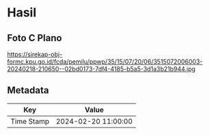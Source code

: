 # Hasil

## Foto C Plano

https://sirekap-obj-formc.kpu.go.id/fcda/pemilu/ppwp/35/15/07/20/06/3515072006003-20240218-210650--02bd0173-7df4-4185-b5a5-3d1a3b21b944.jpg


## Metadata

| Key        | Value               |
| ---------- | ------------------- |
| Time Stamp | 2024-02-20 11:00:00 |




